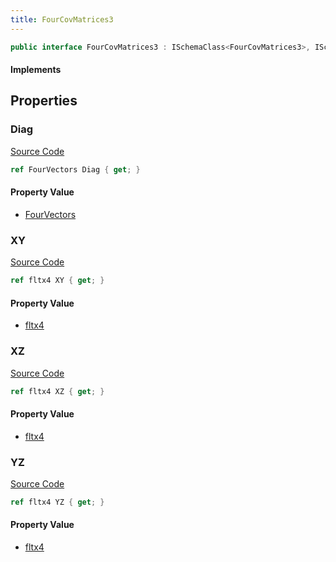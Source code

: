 ```yaml
---
title: FourCovMatrices3
---
```


```csharp
public interface FourCovMatrices3 : ISchemaClass<FourCovMatrices3>, ISchemaField, ISchemaClass, INativeHandle
```

#### Implements

## Properties

### Diag

[Source Code](https://github.com/swiftly-solution/swiftlys2/blob/main/managed/src/SwiftlyS2.Generated/Schemas/Interfaces/FourCovMatrices3.cs#L17)

```csharp
ref FourVectors Diag { get; }
```

#### Property Value

- [FourVectors](/docs/api/shared/natives/fourvectors)

### XY

[Source Code](https://github.com/swiftly-solution/swiftlys2/blob/main/managed/src/SwiftlyS2.Generated/Schemas/Interfaces/FourCovMatrices3.cs#L19)

```csharp
ref fltx4 XY { get; }
```

#### Property Value

- [fltx4](/docs/api/shared/natives/fltx4)

### XZ

[Source Code](https://github.com/swiftly-solution/swiftlys2/blob/main/managed/src/SwiftlyS2.Generated/Schemas/Interfaces/FourCovMatrices3.cs#L21)

```csharp
ref fltx4 XZ { get; }
```

#### Property Value

- [fltx4](/docs/api/shared/natives/fltx4)

### YZ

[Source Code](https://github.com/swiftly-solution/swiftlys2/blob/main/managed/src/SwiftlyS2.Generated/Schemas/Interfaces/FourCovMatrices3.cs#L23)

```csharp
ref fltx4 YZ { get; }
```

#### Property Value

- [fltx4](/docs/api/shared/natives/fltx4)

